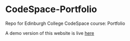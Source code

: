 # CodeSpace-Portfolio
Repo for Edinburgh College CodeSpace course: Portfolio

A demo version of this website is live [here](https://codespace-portfolio-gs4a.onrender.com/)